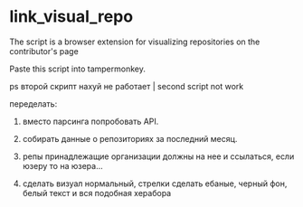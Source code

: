 # link_visual_repo
The script is a browser extension for visualizing repositories on the contributor's page


Paste this script into tampermonkey.

ps второй скрипт нахуй не работает | second script not work

переделать: 

1. вместо парсинга попробовать API.

2. собирать данные о репозиториях за последний месяц.

3. репы принадлежащие организации должны на нее и ссылаться, если юзеру то на юзера...

4. сделать визуал нормальный, стрелки сделать ебаные, черный фон, белый текст и вся подобная херабора